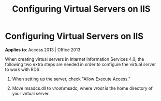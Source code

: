 ﻿---
title: Configuring Virtual Servers on IIS
TOCTitle: Configuring Virtual Servers on IIS
ms:assetid: 0a8057a2-c90b-d0b5-21c8-5343e80708ce
ms:mtpsurl: https://msdn.microsoft.com/library/JJ248837(v=office.15)
ms:contentKeyID: 48543154
ms.date: 09/18/2015
mtps_version: v=office.15
---

# Configuring Virtual Servers on IIS


**Applies to**: Access 2013 | Office 2013

When creating virtual servers in Internet Information Services 4.0, the following two extra steps are needed in order to configure the virtual server to work with RDS:

1.  When setting up the server, check "Allow Execute Access."

2.  Move msadcs.dll to *vroot*\\msadc, where *vroot* is the home directory of your virtual server.

